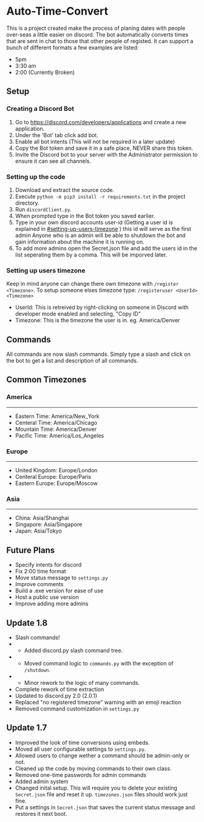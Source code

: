 # Auto-Time-Convert
This is a project created make the process of planing dates with people over-seas a little easier on discord. 
The bot automatically converts times that are sent in chat to those that other people of registed.
It can support a bunch of different formats a few examples are listed:
- 5pm
- 3:30 am
- 2:00 (Currently Broken)

## Setup
### Creating a Discord Bot
1. Go to https://discord.com/developers/applications and create a new application.
2. Under the 'Bot' tab click add bot.
3. Enable all bot intents (This will not be required in a later update)
4. Copy the Bot token and save it in a safe place, NEVER share this token.
5. Invite the Discord bot to your server with the Administrator permission to ensure it 
can see all channels.
### Setting up the code
1. Download and extract the source code.
2. Execute `python -m pip3 install -r requirements.txt` in the project directory.
3. Run `discordClient.py`.
4. When prompted type in the Bot token you saved earlier.
5. Type in your own discord accounts user-id (Getting a user id is explained in [#setting-up-users-timezone](https://github.com/Wizardkoala/Auto-Time-Convert/edit/master/README.md#setting-up-users-timezone) ) this id will serve as the first admin
Anyone who is an admin will be able to shutdown the bot and gain information about the machine it is running on.
6. To add more admins open the Secret.json file and add the users id in the list seperating them by a comma. This will be imporved later.
### Setting up users timezone
Keep in mind anyone can change there own timezone with `/register <Timezone>`. To setup someone elses timezone type: `/registeruser <UserId> <Timezone>`
- UserId: This is retreived by right-clicking on someone in Discord with developer mode enabled and selecting, "Copy ID"
- Timezone: This is the timezone the user is in. eg. America/Denver

## Commands
All commands are now slash commands. Simply type a slash and click on the bot to get a list and description of all commands.

## Common Timezones

### America
---
* Eastern Time: America/New_York
* Centeral Time: America/Chicago
* Mountain Time: America/Denver
* Pacific Time: America/Los_Angeles

### Europe
---
* United Kingdom: Europe/London
* Centeral Europe: Europe/Paris
* Eastern Europe: Europe/Moscow

### Asia
---
* China: Asia/Shanghai
* Singapore: Asia/Singapore
* Japan: Asia/Tokyo

## Future Plans
* Specify intents for discord
* Fix 2:00 time format
* Move status message to `settings.py`
* Improve comments
* Build a .exe version for ease of use
* Host a public use version
* Improve adding more admins

## Update 1.8
- Slash commands!
- - Added discord.py slash command tree.
- - Moved command logic to `commands.py` with the exception of `/shutdown`.
- - Minor rework to the logic of many commands.
- Complete rework of time extraction
- Updated to discord.py 2.0 (2.0.1)
- Replaced "no registered timezone" warning with an emoji reaction
- Removed command customization in `settings.py`

## Update 1.7
- Improved the look of time conversions using embeds.
- Moved all user configurable settings to `settings.py`.
- Allowed users to change wether a command should be admin-only or not.
- Cleaned up the code by moving commands to their own class.
- Removed one-time passwords for admin commands
- Added admin system
- Changed inital setup. This will require you to delete your existing `Secret.json` file and reset it up. `timezones.json` files should work just fine.
- Put a settings in `Secret.json` that saves the current status message and restores it next boot.
